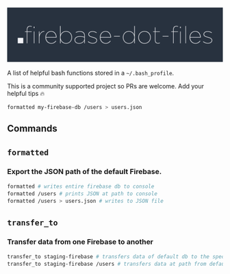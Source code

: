 ![logo](/logo.png)

A list of helpful bash functions stored in a `~/.bash_profile`.

This is a community supported project so PRs are welcome. Add your helpful tips :fire:

```bash
formatted my-firebase-db /users > users.json
```

## Commands

## `formatted`
### Export the JSON path of the default Firebase.
```bash
formatted # writes entire firebase db to console
formatted /users # prints JSON at path to console
formatted /users > users.json # writes to JSON file
```

## `transfer_to`
### Transfer data from one Firebase to another
```bash
transfer_to staging-firebase # transfers data of default db to the specified db
transfer_to staging-firebase /users # transfers data at path from default db to specified db
```

